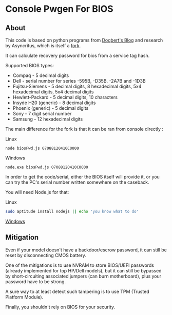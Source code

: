 Console Pwgen For BIOS
============================

About
---------------------------

This code is based on python programs from [Dogbert&#39;s Blog](http://dogber1.blogspot.com/2009/05/table-of-reverse-engineered-bios.html) and research by Asyncritus, which is itself a [fork](https://github.com/bacher09/pwgen-for-bios).

It can calculate recovery password for bios from a service tag hash.

Supported BIOS types:
* Compaq - 5 decimal digits
* Dell	- serial number for series -595B, -D35B. -2A7B and -1D3B
* Fujitsu-Siemens - 5 decimal digits, 8 hexadecimal digits, 5x4 hexadecimal digits, 5x4 decimal digits
* Hewlett-Packard - 5 decimal digits, 10 characters
* Insyde H20 (generic) - 8 decimal digits
* Phoenix (generic) - 5 decimal digits
* Sony - 7 digit serial number
* Samsung - 12 hexadecimal digits

The main difference for the fork is that it can be ran from console directly :

Linux
```bahs
node biosPwd.js 07088120410C0000
```
Windows
```batch
node.exe biosPwd.js 07088120410C0000
```
In order to get the code/serial, either the BIOS itself will provide it, or you can try the PC's serial number written somewhere on the caseback.

You will need Node.js for that:

Linux
```bash
sudo aptitude install nodejs || echo 'you know what to do'
```
[Windows](https://nodejs.org/dist/v6.11.0/node-v6.11.0-win-x86.zip)

Mitigation
---------------------------
Even if your model doesn't have a backdoor/escrow password, it can still be reset by disconnecting CMOS battery.

One of the mitigations is to use NVRAM to store BIOS/UEFI passwords (already implemented for top HP/Dell models), but it can still be bypassed by short-circuiting associated jumpers (can burn motherboard), plus your password have to be strong.

A sure way to at least detect such tampering is to use TPM (Trusted Platform Module).

Finally, you shouldn't rely on BIOS for your security.
